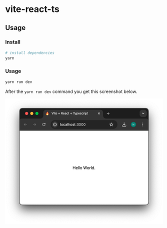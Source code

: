 # vite-react-ts

## Usage

### Install

```bash
# install dependencies
yarn
```

### Usage

```bash
yarn run dev
```

After the `yarn run dev` command you get this screenshot below.

![initial website render](imgs/init.png)
